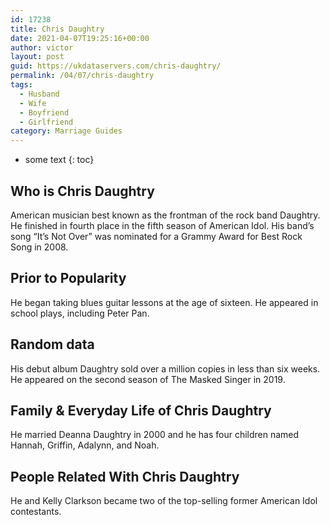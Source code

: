 ```yaml
---
id: 17238
title: Chris Daughtry
date: 2021-04-07T19:25:16+00:00
author: victor
layout: post
guid: https://ukdataservers.com/chris-daughtry/
permalink: /04/07/chris-daughtry
tags:
  - Husband
  - Wife
  - Boyfriend
  - Girlfriend
category: Marriage Guides
---
```


* some text
{: toc}


## Who is Chris Daughtry



American musician best known as the frontman of the rock band Daughtry. He finished in fourth place in the fifth season of American Idol. His band&#8217;s song &#8220;It&#8217;s Not Over&#8221; was nominated for a Grammy Award for Best Rock Song in 2008.

                
                
                
## Prior to Popularity



He began taking blues guitar lessons at the age of sixteen. He appeared in school plays, including Peter Pan.

                
                
                
## Random data



His debut album Daughtry sold over a million copies in less than six weeks. He appeared on the second season of The Masked Singer in 2019. 

                
                
                
## Family & Everyday Life of Chris Daughtry



He married Deanna Daughtry in 2000 and he has four children named Hannah, Griffin, Adalynn, and Noah.

                
                
                
## People Related With Chris Daughtry



He and Kelly Clarkson became two of the top-selling former American Idol contestants.

                
              
            
          
          
          